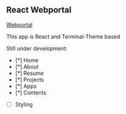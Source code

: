 ## React Webportal

[Webportal](https://brian-react-webportal.netlify.app/)

This app is React and Terminal-Theme based

Still under development:

- [*] Home
- [*] About
- [*] Resume
- [*] Projects
- [*] Apps
- [*] Contents
- [ ] Styling
